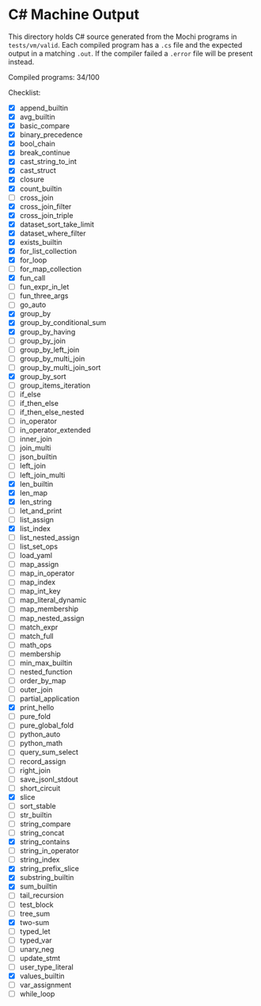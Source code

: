 # C# Machine Output

This directory holds C# source generated from the Mochi programs in `tests/vm/valid`. Each compiled program has a `.cs` file and the expected output in a matching `.out`. If the compiler failed a `.error` file will be present instead.

Compiled programs: 34/100

Checklist:

- [x] append_builtin
- [x] avg_builtin
- [x] basic_compare
- [x] binary_precedence
- [x] bool_chain
- [x] break_continue
- [x] cast_string_to_int
- [x] cast_struct
- [x] closure
- [x] count_builtin
- [ ] cross_join
- [x] cross_join_filter
- [x] cross_join_triple
- [x] dataset_sort_take_limit
- [x] dataset_where_filter
- [x] exists_builtin
- [x] for_list_collection
- [x] for_loop
- [ ] for_map_collection
- [x] fun_call
- [ ] fun_expr_in_let
- [ ] fun_three_args
- [ ] go_auto
- [x] group_by
- [x] group_by_conditional_sum
- [x] group_by_having
- [ ] group_by_join
- [ ] group_by_left_join
- [ ] group_by_multi_join
- [ ] group_by_multi_join_sort
- [x] group_by_sort
- [ ] group_items_iteration
- [ ] if_else
- [ ] if_then_else
- [ ] if_then_else_nested
- [ ] in_operator
- [ ] in_operator_extended
- [ ] inner_join
- [ ] join_multi
- [ ] json_builtin
- [ ] left_join
- [ ] left_join_multi
- [x] len_builtin
- [x] len_map
- [x] len_string
- [ ] let_and_print
- [ ] list_assign
- [x] list_index
- [ ] list_nested_assign
- [ ] list_set_ops
- [ ] load_yaml
- [ ] map_assign
- [ ] map_in_operator
- [ ] map_index
- [ ] map_int_key
- [ ] map_literal_dynamic
- [ ] map_membership
- [ ] map_nested_assign
- [ ] match_expr
- [ ] match_full
- [ ] math_ops
- [ ] membership
- [ ] min_max_builtin
- [ ] nested_function
- [ ] order_by_map
- [ ] outer_join
- [ ] partial_application
- [x] print_hello
- [ ] pure_fold
- [ ] pure_global_fold
- [ ] python_auto
- [ ] python_math
- [ ] query_sum_select
- [ ] record_assign
- [ ] right_join
- [ ] save_jsonl_stdout
- [ ] short_circuit
- [x] slice
- [ ] sort_stable
- [ ] str_builtin
- [ ] string_compare
- [ ] string_concat
- [x] string_contains
- [ ] string_in_operator
- [ ] string_index
- [x] string_prefix_slice
- [x] substring_builtin
- [x] sum_builtin
- [ ] tail_recursion
- [ ] test_block
- [ ] tree_sum
- [x] two-sum
- [ ] typed_let
- [ ] typed_var
- [ ] unary_neg
- [ ] update_stmt
- [ ] user_type_literal
- [x] values_builtin
- [ ] var_assignment
- [ ] while_loop
